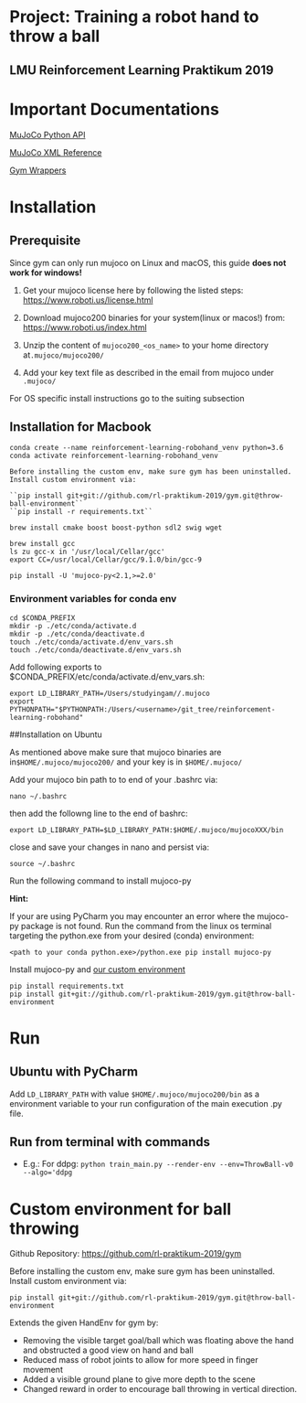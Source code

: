 # Project: Training a robot hand to throw a ball
## LMU Reinforcement Learning Praktikum 2019

# Important Documentations

[MuJoCo Python API](https://openai.github.io/mujoco-py/build/html/index.html)

[MuJoCo XML Reference](https://www.mujoco.org/book/XMLreference.html)

[Gym Wrappers](https://github.com/openai/gym/tree/master/gym/wrappers)

# Installation
## Prerequisite

Since gym can only run mujoco on Linux and macOS, this guide **does not work for windows!**

1. Get your mujoco license here by following the listed steps: https://www.roboti.us/license.html

2. Download mujoco200 binaries for your system(linux or macos!) from: https://www.roboti.us/index.html

3. Unzip the content of ``mujoco200_<os_name>`` to your home directory at``.mujoco/mujoco200/``

4. Add your key text file as described in the email from mujoco under ``.mujoco/``

For OS specific install instructions go to the suiting subsection

## Installation for Macbook
```
conda create --name reinforcement-learning-robohand_venv python=3.6
conda activate reinforcement-learning-robohand_venv

Before installing the custom env, make sure gym has been uninstalled.
Install custom environment via: 

``pip install git+git://github.com/rl-praktikum-2019/gym.git@throw-ball-environment``
``pip install -r requirements.txt``

brew install cmake boost boost-python sdl2 swig wget

brew install gcc
ls zu gcc-x in '/usr/local/Cellar/gcc'
export CC=/usr/local/Cellar/gcc/9.1.0/bin/gcc-9

pip install -U 'mujoco-py<2.1,>=2.0'
````
### Environment variables for conda env
```
cd $CONDA_PREFIX
mkdir -p ./etc/conda/activate.d
mkdir -p ./etc/conda/deactivate.d
touch ./etc/conda/activate.d/env_vars.sh
touch ./etc/conda/deactivate.d/env_vars.sh
````
Add following exports to $CONDA_PREFIX/etc/conda/activate.d/env_vars.sh:
```
export LD_LIBRARY_PATH=/Users/studyingam//.mujoco
export PYTHONPATH="$PYTHONPATH:/Users/<username>/git_tree/reinforcement-learning-robohand"
````


##Installation on Ubuntu

As mentioned above make sure that mujoco binaries are in``$HOME/.mujoco/mujoco200/`` and your key is in ``$HOME/.mujoco/``

Add your mujoco bin path to to end of your .bashrc via:

``
nano ~/.bashrc
``

then add the followng line to the end of bashrc:

``export LD_LIBRARY_PATH=$LD_LIBRARY_PATH:$HOME/.mujoco/mujocoXXX/bin``

close and save your changes in nano and persist via:

``
source ~/.bashrc
``

Run the following command to install mujoco-py

**Hint:**

If your are using PyCharm you may encounter an error where the mujoco-py package is not found.
Run the command from the linux os terminal targeting the python.exe from your desired (conda) environment:

``<path to your conda python.exe>/python.exe pip install mujoco-py``

Install mujoco-py and [our custom environment](#custom-environment-for-ball-throwing)


```
pip install requirements.txt
pip install git+git://github.com/rl-praktikum-2019/gym.git@throw-ball-environment

````

# Run

## Ubuntu with PyCharm
Add ``LD_LIBRARY_PATH`` with value ``$HOME/.mujoco/mujoco200/bin`` as a environment variable to your run configuration of the main execution .py file.

## Run from terminal with commands

- E.g.: For ddpg: ``python train_main.py --render-env --env=ThrowBall-v0 --algo='ddpg``

# Custom environment for ball throwing

Github Repository: https://github.com/rl-praktikum-2019/gym

Before installing the custom env, make sure gym has been uninstalled.
Install custom environment via: 

``pip install git+git://github.com/rl-praktikum-2019/gym.git@throw-ball-environment``

Extends the given HandEnv for gym by:

- Removing the visible target goal/ball which was floating above the hand and obstructed a good view on hand and ball
- Reduced mass of robot joints to allow for more speed in finger movement
- Added a visible ground plane to give more depth to the scene
- Changed reward in order to encourage ball throwing in vertical direction.
